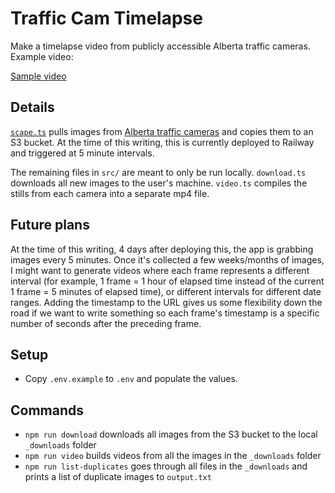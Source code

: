 # Traffic Cam Timelapse
Make a timelapse video from publicly accessible Alberta traffic cameras. Example video:

[Sample video](https://github.com/user-attachments/assets/300d8e07-2bae-4d7f-80f3-8e5d8f30552b)




## Details
[`scape.ts`](/src/scrape.ts) pulls images from [Alberta traffic cameras](https://511.alberta.ca/cctv) and copies them to an S3 bucket. At the time of this writing, this is currently deployed to Railway and triggered at 5 minute intervals.

The remaining files in `src/` are meant to only be run locally. `download.ts` downloads all new images to the user's machine. `video.ts` compiles the stills from each camera into a separate mp4 file.

## Future plans
At the time of this writing, 4 days after deploying this, the app is grabbing images every 5 minutes. Once it's collected a few weeks/months of images, I might want to generate videos where each frame represents a different interval (for example, 1 frame = 1 hour of elapsed time instead of the current 1 frame = 5 minutes of elapsed time), or different intervals for different date ranges. Adding the timestamp to the URL gives us some flexibility down the road if we want to write something so each frame's timestamp is a specific number of seconds after the preceding frame.

## Setup 
* Copy `.env.example` to `.env` and populate the values.

## Commands
* `npm run download` downloads all images from the S3 bucket to the local `_downloads` folder
* `npm run video` builds videos from all the images in the `_downloads` folder
* `npm run list-duplicates` goes through all files in the `_downloads` and prints a list of duplicate images to `output.txt`
